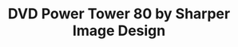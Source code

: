 ---
ee_id: '4150'
site: '1'
type: '2'
long_id: 2014-060 DVD Power Tower 80 by Sharper Image Design
url: 2014-060-dvd-power-tower-80-by-sharper-image-design
year: '2014'
medium: DVD rack, Dvd's
commission:
add_credit:
dims:
pitch: "​DVD rack with crap DVD’s…."
ps:
live_url:
related:
title: DVD Power Tower 80 by Sharper Image Design
youtube:
imgs: dvd-rack-2014-060-detail-full-01-database-ih.jpg
subheading:
year2: '2014'
download:
add_credits:
related_code:
! '':
layout: things-i-made
---
